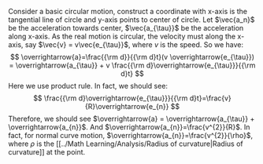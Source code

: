Consider a basic circular motion, construct a coordinate with x-axis is the tangential line of circle and y-axis points to center of circle.
Let $\vec{a_n}$ be the acceleration towards center, $\vec{a_{\tau}}$ be the acceleration along x-axis.
As the real motion is circular, the velocity must along the x-axis, say $\vec{v} = v\vec{e_{\tau}}$, where $v$ is the speed.
So we have:
$$
\overrightarrow{a}=\frac{{\rm d}}{{\rm d}t}(v \overrightarrow{e_{\tau}}) = \overrightarrow{a_{\tau}} + v \frac{{\rm d}\overrightarrow{e_{\tau}}}{{\rm d}t}
$$
Here we use product rule.
In fact, we should see:
$$
\frac{{\rm d}\overrightarrow{e_{\tau}}}{{\rm d}t}=\frac{v}{R}\overrightarrow{e_{n}}
$$
Therefore, we should see $\overrightarrow{a} = \overrightarrow{a_{\tau}} + \overrightarrow{a_{n}}$.
And $\overrightarrow{a_{n}}=\frac{v^{2}}{R}$.
In fact, for normal curve motion, $\overrightarrow{a_{n}}=\frac{v^{2}}{\rho}$, where $\rho$ is the [[../Math Learning/Analysis/Radius of curvature|Radius of curvature]] at the point.